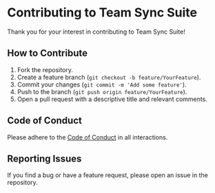 # Contributing to Team Sync Suite

Thank you for your interest in contributing to Team Sync Suite!

## How to Contribute
1. Fork the repository.
2. Create a feature branch (`git checkout -b feature/YourFeature`).
3. Commit your changes (`git commit -m 'Add some feature'`).
4. Push to the branch (`git push origin feature/YourFeature`).
5. Open a pull request with a descriptive title and relevant comments.

## Code of Conduct
Please adhere to the [Code of Conduct](CODE_OF_CONDUCT.md) in all interactions.

## Reporting Issues
If you find a bug or have a feature request, please open an issue in the repository.
